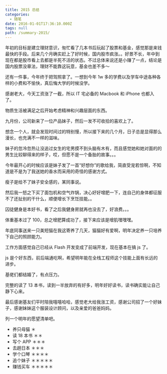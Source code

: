 ```yaml
---
title: 2015 总结
categories:
  - 随笔
date: 2016-01-01T17:36:10.000Z
tags: null
path: /summary-2015/
---
```


年初的目标是建立理财意识，匆忙看了几本书后玩起了股票和基金，感觉那是来钱最快的手段。后来几个月确实赶上了好时候，国内股市疯涨。。好景不长，年中到现在都是股市看上去都是半死不活的状态。不过总体来说还是小赚了一点，结论是国内股票没章法，理财不能靠这玩意，基金也差不多～

还有一件事，今年终于把驾照拿了。一想到今年 1w 多的学费以及学车中途各种各样的小费和不愉快，真后悔大学的时候没学。

感谢老大，今天工资涨了一截，所以 IT 宅必备的 Macbook 和 iPhone 也都入了。

物质生活被满足之后开始考虑精神和兴趣层面的东西。

九月份，公司新来了一位产品妹子，然后一发不可收拾的喜欢上了。

想念一个人，就会发现时间过的特别慢，所以接下来的几个月，日子总是显得那么漫长，也充满不一样的滋味。

妹子的忽冷忽热让没追过女生的宅男摸不到头脑有木有，而且感觉她和她对面的的男生比较聊得来的样子，哎，但愿不是一个备胎的故事。。。

今年最开心的时候应该是妹子发了一首“好想你”的歌给我，简直受宠若惊啊，不知道是不是为了我送她的香水而采用的奇怪的感谢方式。

瘦子是给不了妹子安全感的，某同事说。

然后我一怒之下买了面包机和空气炸锅，决心好好增肥一下，连自己的身体都征服不了还扯别的干什么，顺便增长下烹饪技能。。

囚徒健身是本好书，看了之后我健身房就再也没去了，好浪费。。。

体重基本过了 100，总之增肥算成功了，接下来应该是增肌嘿嘿嘿。

年底同事送来一只美短猫在我这寄养了几天，猫猫好有爱啊，明年决定养一只培养下自己的照顾能力。

工作方面感觉自己已经从 Flash 开发变成了前端开发，现在基本在搞 js 了。

js 是个好东西，前后端通吃啊，希望明年能在全栈工程师这个技能上面有长远的进步。

基佬们都结婚了，有点压力。

完整的读了 13 本书，读到一半放弃的有好多，明年好好读书，读书确实能让自己静下心来。

最后感谢基友们平时陪我嘻嘻哈哈，感觉老大给我涨工资，感谢公司招了一个好妹子，感谢妹妹这个服装设计顾问，以及亲爱的爸爸妈妈。

列一个明年的愿望清单吧。

* 养只母猫 ＊
* 读 18 本书 ＊＊
* 写个 APP ＊＊＊
* 去趟日本 ＊＊＊
* 学个口琴 ＊＊＊＊
* 追个妹子 ＊＊＊＊＊
* 赚钱买车 ＊＊＊＊＊
